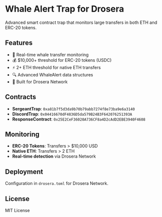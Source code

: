 # Whale Alert Trap for Drosera 

Advanced smart contract trap that monitors large transfers in both ETH and ERC-20 tokens.

## Features
- 🐋 Real-time whale transfer monitoring
- 💰 $10,000+ threshold for ERC-20 tokens (USDC)
- ⚡ 2+ ETH threshold for native ETH transfers
- 🔍 Advanced WhaleAlert data structures
- 🚀 Built for Drosera Network

## Contracts
- **SergeantTrap**: `0xa81b7f5d3da9b70b79abb7274f8e73ba9e6a3140`
- **DiscordTrap**: `0x04416670dF4836D5da579B24B3F642076251393A`
- **ResponseContract**: `0x25E2CeF36020A736CF8a4D2cAdD2EBE3940F4608`

## Monitoring
- **ERC-20 Tokens**: Transfers > $10,000 USD
- **Native ETH**: Transfers > 2 ETH
- **Real-time detection** via Drosera Network

## Deployment
Configuration in `drosera.toml` for Drosera Network.

## License
MIT License
